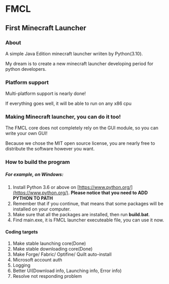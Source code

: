 # FMCL

## First Minecraft Launcher

### About
A simple Java Edition minecraft launcher wriiten by Python(3.10).

My dream is to create a new minecraft launcher developing period for python developers.

### Platform support
Multi-platform support is nearly done!

If everything goes well, it will be able to run on any x86 cpu

### Making Minecraft launcher, you can do it too!
The FMCL core does not completely rely on the GUI module, so you can write your own GUI!

Because we chose the MIT open source license, you are nearly free to distribute the software however you want.

### How to build the program
##### For example, on Windows:
1. Install Python 3.6 or above on [https://www.python.org/](https://www.python.org/). **Please notice that you need to ADD PYTHON TO PATH**
2. Remember that if you continue, that means that some packages will be installed on your computer.
3. Make sure that all the packages are installed, then run **build.bat**.
4. Find main.exe, it is FMCL launcher executeable file, you can use it now.


#### Coding targets
1. Make stable launching core(Done)
2. Make stable downloading core(Done)
3. Make Forge/ Fabric/ Optifine/ Quilt auto-install
4. Microsoft account auth
5. Logging
6. Better UI(Download info, Launching info, Error info)
7. Resolve not responding problem
